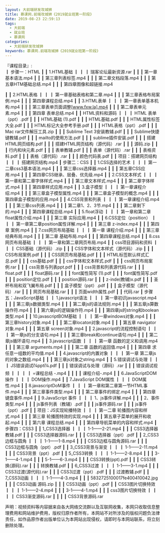```yaml
---
layout: 大前端研发攻城狮
title: 慕课网.前端攻城狮《2019就业班第一阶段》
date: 2019-08-23 22:59:13
tags:
  - 大前端
  - 就业班
  - 慕课网
categories:
  - 大前端研发攻城狮
keywords: 慕课网.前端攻城狮《2019就业班第一阶段》
---
```

『课程目录』:  
┃  步骤一：HTML
┃  ┃  1.HTML基础
┃  ┃  ┃  瑞客论坛最新资源.rar
┃  ┃  ┃  第一章基本语法.mp4
┃  ┃  ┃  第三章列表标签.mp4
┃  ┃  ┃  第二章文档段落.mp4
┃  ┃  ┃  第五章HTM基础总结.mp4
┃  ┃  ┃  第四章图像和超链接.mp4
<!-- more -->  
┃  ┃  2.HTML表格
┃  ┃  ┃  第一章基础表格和第二章.mp4
┃  ┃  ┃  第三章表格布局案例.mp4
┃  ┃  ┃  第四章课程总结.mp4
┃  ┃  3.HTML表单
┃  ┃  ┃  第一章表单基本机构.mp4
┃  ┃  ┃  第三章表单页面调整[www.fxw.la].mp4
┃  ┃  ┃  第二章表单元素.mp4
┃  ┃  ┃  第四章 表单总结.mp4
┃  ┃  HTML资料和源码
┃  ┃  ┃  HTML 表单（ppt）.pdf
┃  ┃  ┃  HTML基础 (1).pdf
┃  ┃  ┃  HTML基础.pdf
┃  ┃  ┃  HTML属性标签大全.pdf
┃  ┃  ┃  HTML标记大全参考手册.pdf
┃  ┃  ┃  HTML表格（ppt）.pdf
┃  ┃  ┃  Mac rar文件解压工具.zip
┃  ┃  ┃  Sublime Text 3安装教辅.pdf
┃  ┃  ┃  Sublime快捷键教辅.pdf
┃  ┃  ┃  mailto的使用方法.pdf
┃  ┃  ┃  sublime插件安装.pdf
┃  ┃  ┃  搭建HTML网页结构.pdf
┃  ┃  ┃  搭建HTML网页结构（源代码）.rar
┃  ┃  ┃  源码.zip
┃  ┃  ┃  行内和块元素.pdf
┃  ┃  ┃  表单教辅.pdf
┃  ┃  ┃  表单（源代码）.rar
┃  ┃  ┃  表格资料.pdf
┃  ┃  ┃  表格（源代码）.rar
┃  ┃  ┃  颜色代码表.pdf
┃  ┃  项目：搭建网页结构
┃  ┃  ┃  搭建网页结构.mp4
┃  步骤二：CSS
┃  ┃  1.CSS选择的艺术
┃  ┃  ┃  第一 二章css3基本语法.mp4
┃  ┃  ┃  第三章css选择器.mp4
┃  ┃  ┃  第五章CSS应用.mp4
┃  ┃  ┃  第四章CSS继承、层叠、优先级.mp4
┃  ┃  2.CSS文本样式
┃  ┃  ┃  第一章和第二章字体样式.mp4
┃  ┃  ┃  第三章文本样式.mp4
┃  ┃  ┃  第二章字体样式.mp4
┃  ┃  ┃  第四章样式应用.mp4
┃  ┃  3.盒子模型
┃  ┃  ┃  第一章课程介绍.mp4
┃  ┃  ┃  第三章盒子模型属性.mp4
┃  ┃  ┃  第二章盒子模型的概念.mp4
┃  ┃  ┃  第四章盒子模型的应用.mp4
┃  ┃  4.CSS背景和列表
┃  ┃  ┃  第一章课程介绍.mp4
┃  ┃  ┃  第三章css列表.mp4
┃  ┃  ┃  第二章1、2、3节.mp4
┃  ┃  ┃  第二章剩下的.mp4
┃  ┃  ┃  第四章课程总结.mp4
┃  ┃  5.float浮动
┃  ┃  ┃  第一章和第二章float属性介绍.mp4
┃  ┃  ┃  第三章 实际应用.mp4
┃  ┃  6.CSS定位（position）
┃  ┃  ┃  第一章第二章position属性详解.mp4
┃  ┃  ┃  第三章 z-index.mp4
┃  ┃  ┃  第四章 案例.mp4
┃  ┃  7.css网页布局基础
┃  ┃  ┃  第一章 课程介绍.mp4
┃  ┃  ┃  第三章经典布局.mp4
┃  ┃  ┃  第二章 基础布局.mp4
┃  ┃  ┃  第四章课程总结.mp4
┃  ┃  8.css网页布局基础
┃  ┃  ┃  第一章和第二章网页布局.mp4
┃  ┃  css项目源码和资料
┃  ┃  ┃  CSS基础（源代码）.zip
┃  ┃  ┃  CSS字体和文本样式（源代码）.zip
┃  ┃  ┃  CSS布局案例.pdf
┃  ┃  ┃  CSS网页布局基础.pdf
┃  ┃  ┃  HTML标签默认样式汇总.pdf
┃  ┃  ┃  css基础.pdf
┃  ┃  ┃  css字体和文本样式.pdf
┃  ┃  ┃  css网页布局案例.rar
┃  ┃  ┃  css背景与列表ppt.pdf
┃  ┃  ┃  css背景和列表源代码.rar
┃  ┃  ┃  float.pdf
┃  ┃  ┃  float源码.rar
┃  ┃  ┃  font属性简写 (1).pdf
┃  ┃  ┃  font属性简写.pdf
┃  ┃  ┃  position定位.pdf
┃  ┃  ┃  position源码.rar
┃  ┃  ┃  z-inde(教辅)x.pdf
┃  ┃  ┃  圣杯布局和双飞翼布局.pdf
┃  ┃  ┃  盒子模型（ppt）.pdf
┃  ┃  ┃  盒子模型（源代码）.rar
┃  ┃  ┃  网页布局基础.rar
┃  ┃  ┃  页面width属性.pdf
┃  ┃  代码.rar
┃  步骤五：JavaScript基础
┃  ┃  1.javascript语法
┃  ┃  ┃  第一章初识javascript.mp4
┃  ┃  ┃  第三章js数据类型.mp4
┃  ┃  ┃  第二章js的语法规则.mp4
┃  ┃  ┃  第五章js算数操作符.mp4
┃  ┃  ┃  第六章js的逻辑操作符.mp4
┃  ┃  ┃  第四章js的string和boolean类型.mp4
┃  ┃  10.javascriptBOM基础
┃  ┃  ┃  第一章windows对象.mp4
┃  ┃  ┃  第三章history对象.mp4
┃  ┃  ┃  第二章locaton对象.mp4
┃  ┃  ┃  第五章 navigator对象.mp4
┃  ┃  ┃  第五章 screen对象.mp4
┃  ┃  2.javascript的流程控制语句
┃  ┃  ┃  第一章js的分支语句.mp4
┃  ┃  ┃  第三章break和continue语句.mp4
┃  ┃  ┃  第二章js循环语句.mp4
┃  ┃  3.javascript函数
┃  ┃  ┃  第一章 函数的定义和调用.mp4
┃  ┃  ┃  第三章 arguments.mp4
┃  ┃  ┃  第二章 函数的返回值.mp4
┃  ┃  ┃  第四章 求任意一组数的平均值.mp4
┃  ┃  4.javascript的内置对象
┃  ┃  ┃  第一章 第二章js的对象之数组.mp4
┃  ┃  ┃  第三章js对象之string.mp4
┃  ┃  5.错误调试与处理
┃  ┃  ┃  JS错误调试ï¼pptï¼.pdf
┃  ┃  ┃  错误调试与处理（源码）.rar
┃  ┃  ┃  错误调试视频
┃  ┃  ┃  ┃  =课程总结 -.mp4
┃  ┃  ┃  ┃  课程介绍-.mp4
┃  ┃  6.JavaScriptDOM操作
┃  ┃  ┃  DOM操作.mp4
┃  ┃  7.JavaScript DOM属性
┃  ┃  ┃  DOM属性.mp4
┃  ┃  8.javascriptDoM事件
┃  ┃  ┃  第一章和第二章第一节HTML事件.mp4
┃  ┃  ┃  第三章事件类型.mp4
┃  ┃  ┃  第二章事件的绑定.mp4
┃  ┃  ┃  第四章 键盘事件.mp4
┃  ┃  9.JavaScript 事件
┃  ┃  ┃  1、js事件详解.mp4
┃  ┃  ┃  2、事件类型.mp4
┃  ┃  ┃  js事件列表（教辅）.pdf
┃  ┃  ┃  js事件源码.rar
┃  ┃  ┃  js事件（ppt）.pdf
┃  ┃  项目：JS实现轮播特效
┃  ┃  ┃  第一二章 轮播图内容和样式.mp4
┃  ┃  ┃  第三章 轮播图特效的实现.mp4
┃  ┃  ┃  第五章子菜单的展开和收起.mp4
┃  ┃  ┃  第六章 课程总结.mp4
┃  ┃  ┃  第四章导航菜单的内容和样式.mp4
┃  步骤四：CSS3
┃  ┃  1_CSS3选择器
┃  ┃  ┃  1-1——2-21.mp4
┃  ┃  ┃  CSS3选择器教辅.pdf
┃  ┃  ┃  CSS3选择器源码.rar
┃  ┃  ┃  CSS3选择器（ppt）.pdf
┃  ┃  2_CSS3边框与圆角
┃  ┃  ┃  1-1——1-8.mp4
┃  ┃  ┃  CSS3边框与圆角源码.rar
┃  ┃  ┃  CSS3边框与圆角（ppt）.pdf
┃  ┃  3_CSS3背景与渐变
┃  ┃  ┃  1-1——2-11.mp4
┃  ┃  ┃  CSS3背景（ppt）.pdf
┃  ┃  5_CSS3转换
┃  ┃  ┃  1-1——2-8.mp4
┃  ┃  ┃  3-1——4-1.mp4
┃  ┃  ┃  5-1——6-3.mp4
┃  ┃  ┃  CSS3转换(ppt).pdf
┃  ┃  ┃  CSS3转换(源码).rar
┃  ┃  ┃  转换教辅.pdf
┃  ┃  6_CSS3过渡
┃  ┃  ┃  1-1——3-1.mp4
┃  ┃  ┃  CSS3过渡(源代码).rar
┃  ┃  ┃  CSS3过渡（ppt）.pdf
┃  ┃  ┃  过渡教辅.pdf
┃  ┃  7_CSS3动画
┃  ┃  ┃  1-1——4-3.mp4
┃  ┃  ┃  5832725100017fe400410042.jpg
┃  ┃  ┃  CSS3动画 源码.zip
┃  ┃  ┃  CSS3动画（ppt）.pdf
┃  ┃  CSS3图片切换特效
┃  ┃  ┃  1-1——2-4.mp4
┃  ┃  ┃  3-1——4-1.mp4
┃  ┃  ┃  css3图片切换特效
┃  ┃  ┃  ┃  CSS3渐变源码.rar
┃  ┃  ┃  ┃  CSS3背景源码.rar
<div class="post-copyright">
    <div class="post-copyright__author">
      <span class="post-copyright-meta">声明：视频资料等内容据来自各大网络交流群以及互联网收集，本网只收取信息整理费用和网站维护费用，版权归原作者所有，本网站不对所涉及的版权问题负法律责任，如作品原作者出版单位认为本网站出现侵权，请即时与本网站联系，将立刻删除处理。 </span>
    </div>
</div>

<blockquote class="blockquote-center">

</blockquote>


